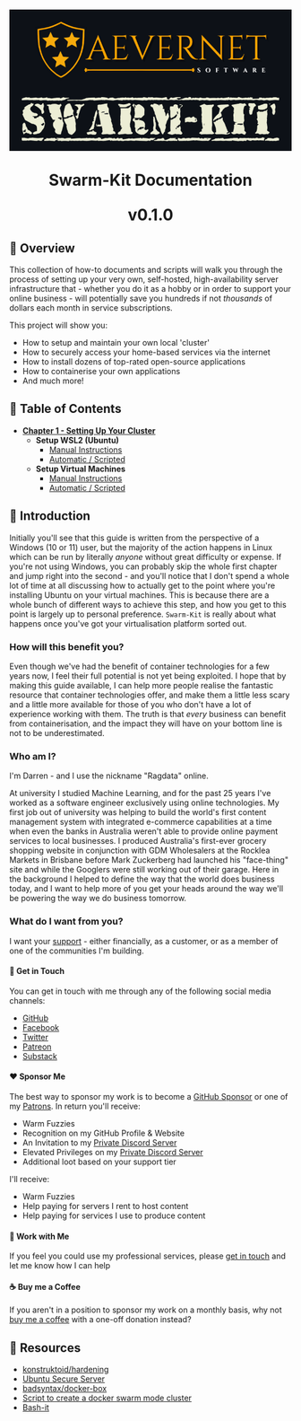 <h1 align="center">
<img src="https://raw.githubusercontent.com/Ragdata/Ragdata/master/images/logo/banner/SK2-800x400.png" alt="Aevernet">

Swarm-Kit Documentation

v0.1.0

</h1>

## 👀 Overview

This collection of how-to documents and scripts will walk you through the process of setting up your very own, self-hosted, high-availability server infrastructure that - whether you do it as a hobby or in order to support your online business - will potentially save you hundreds if not _thousands_ of dollars each month in service subscriptions.

This project will show you:

- How to setup and maintain your own local 'cluster'
- How to securely access your home-based services via the internet
- How to install dozens of top-rated open-source applications
- How to containerise your own applications
- And much more!

## 📖 Table of Contents

- [**Chapter 1 - Setting Up Your Cluster**](1-Cluster.md)
  - **Setup WSL2 (Ubuntu)**
    - [Manual Instructions](wsl-init.md)
    - [Automatic / Scripted](wsl-init-auto.md)
  - **Setup Virtual Machines**
    - [Manual Instructions](vm-init.md)
    - [Automatic / Scripted](vm-init-auto.md)

## 📘 Introduction

Initially you'll see that this guide is written from the perspective of a Windows (10 or 11) user, but the majority of the action happens in Linux which can be run by literally _anyone_ without great difficulty or expense.  If you're not using Windows, you can probably skip the whole first chapter and jump right into the second - and you'll notice that I don't spend a whole lot of time at all discussing how to actually get to the point where you're installing Ubuntu on your virtual machines.  This is because there are a whole bunch of different ways to achieve this step, and how you get to this point is largely up to personal preference.  `Swarm-Kit` is really about what happens once you've got your virtualisation platform sorted out.

### How will this benefit you?

Even though we've had the benefit of container technologies for a few years now, I feel their full potential is not yet being exploited.  I hope that by making this guide available, I can help more people realise the fantastic resource that container technologies offer, and make them a little less scary and a little more available for those of you who don't have a lot of experience working with them.  The truth is that _every_ business can benefit from containerisation, and the impact they will have on your bottom line is not to be underestimated.

### Who am I?

I'm Darren - and I use the nickname "Ragdata" online.

At university I studied Machine Learning, and for the past 25 years I've worked as a software engineer exclusively using online technologies.  My first job out of university was helping to build the world's first content management system with integrated e-commerce capabilities at a time when even the banks in Australia weren't able to provide online payment services to local businesses.  I produced Australia's first-ever grocery shopping website in conjunction with GDM Wholesalers at the Rocklea Markets in Brisbane before Mark Zuckerberg had launched his "face-thing" site and while the Googlers were still working out of their garage.  Here in the background I helped to define the way that the world does business today, and I want to help more of you get your heads around the way we'll be powering the way we do business tomorrow.

### What do I want from you?

I want your [support][support] - either financially, as a customer, or as a member of one of the communities I'm building.

#### 💬 Get in Touch

You can get in touch with me through any of the following social media channels:

- [GitHub][github]
- [Facebook][facebook]
- [Twitter][twitter]
- [Patreon][patreon]
- [Substack][substack]

#### ❤️ Sponsor Me

The best way to sponsor my work is to become a [GitHub Sponsor][support] or one of my [Patrons][patreon].  In return you'll receive:

- Warm Fuzzies
- Recognition on my GitHub Profile & Website
- An Invitation to my [Private Discord Server][discord]
- Elevated Privileges on my [Private Discord Server][discord]
- Additional loot based on your support tier

I'll receive:

- Warm Fuzzies
- Help paying for servers I rent to host content
- Help paying for services I use to produce content

#### 🤝 Work with Me

If you feel you could use my professional services, please [get in touch][email] and let me know how I can help

#### ☕ Buy me a Coffee

If you aren't in a position to sponsor my work on a monthly basis, why not [buy me a coffee][one-off] with a one-off donation instead?

## 🔗 Resources

- [konstruktoid/hardening](https://github.com/konstruktoid/hardening)
- [Ubuntu Secure Server](https://ostechnix.com/ubuntu-server-secure-script-secure-harden-ubuntu/)
- [badsyntax/docker-box](https://github.com/badsyntax/docker-box)
- [Script to create a docker swarm mode cluster](https://charmingwebdesign.com/script-to-create-a-docker-swarm-mode-cluster/)
- [Bash-it](https://github.com/Bash-it/bash-it/tree/master/.github)


[support]: https://github.com/sponsors/Ragdata
[facebook]: https://facebook.com/RedeyedSoftware
[twitter]: https://twitter.com/RagdataAU
[patreon]: https://patreon.com/redeyed
[substack]: https://ragdata.substack.com
[github]: https://github.com/Ragdata
[discord]: https://discord.gg/cESSqE29k8
[one-off]: https://github.com/sponsors/Ragdata?frequency=one-time&sponsor=Ragdata
[email]: mailto:ragdata@ragdata.dev

